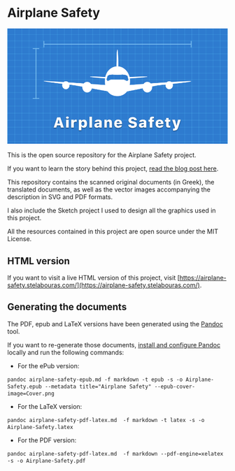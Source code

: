 # Airplane Safety

![Logo](site/assets/ogimage.png)

This is the open source repository for the Airplane Safety project.

If you want to learn the story behind this project, [read the blog post here](https://www.stelabouras.com/blog/airplane-safety/).

This repository contains the scanned original documents (in Greek), the translated documents,
as well as the vector images accompanying the description in SVG and PDF formats.

I also include the Sketch project I used to design all the graphics used in this project.

All the resources contained in this project are open source under the MIT License.

## HTML version

If you want to visit a live HTML version of this project, visit [https://airplane-safety.stelabouras.com/](https://airplane-safety.stelabouras.com/).

## Generating the documents

The PDF, epub and LaTeX versions have been generated using the [Pandoc](https://pandoc.org/) tool.

If you want to re-generate those documents, [install and configure Pandoc](https://pandoc.org/installing.html) locally and run the
following commands:

* For the ePub version:

```
pandoc airplane-safety-epub.md -f markdown -t epub -s -o Airplane-Safety.epub --metadata title="Airplane Safety" --epub-cover-image=Cover.png
```

* For the LaTeX version:

```
pandoc airplane-safety-pdf-latex.md  -f markdown -t latex -s -o Airplane-Safety.latex
```

* For the PDF version:

```
pandoc airplane-safety-pdf-latex.md  -f markdown --pdf-engine=xelatex -s -o Airplane-Safety.pdf
```


